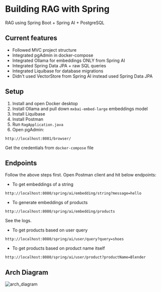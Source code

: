 # Building RAG with Spring 
RAG using Spring Boot + Spring AI + PostgreSQL

## Current features
- Followed MVC project structure
- Integrated pgAdmin in docker-compose
- Integrated Ollama for embeddings ONLY from Spring AI
- Integrated Spring Data JPA + raw SQL queries
- Integrated Liquibase for database migrations
- Didn't used VectorStore from Spring AI instead used Spring Data JPA
  
## Setup
1. Install and open Docker desktop  
2. Install Ollama and pull down `mxbai-embed-large` embeddings model
3. Install Liquibase
4. Install Postman
5. Run `RagApplication.java`
6. Open pgAdmin:

```
http://localhost:8081/browser/
```
Get the credentials from `docker-compose` file

## Endpoints
Follow the above steps first. Open Postman client and hit below endpoints:
- To get embeddings of a string
```
http://localhost:8080/spring/ai/embedding/string?message=hello
```
- To generate embeddings of products
```
http://localhost:8080/spring/ai/embedding/products
```
See the logs. 
- To get products based on user query
```
http://localhost:8080/spring/ai/user/query?query=shoes
```
- To get products based on product name itself
```
http://localhost:8080/spring/ai/user/product?productName=Blender
```

## Arch Diagram
![arch_diagram](https://github.com/user-attachments/assets/b7fda6ef-28ef-436a-9d65-07e38d45909f)
